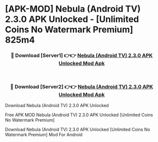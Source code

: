 # [APK-MOD] Nebula (Android TV) 2.3.0 APK Unlocked - [Unlimited Coins No Watermark Premium] 825m4



<div align="center">
<h3>🔴 Download [Server1] 👉👉 <a href="https://momento.my/?title=Nebula_(Android_TV)_2.3.0_APK_Unlocked">Nebula (Android TV) 2.3.0 APK Unlocked Mod Apk</a></h3><br>

<h3>🔴 Download [Server2] 👉👉 <a href="https://momento.my/?title=Nebula_(Android_TV)_2.3.0_APK_Unlocked">Nebula (Android TV) 2.3.0 APK Unlocked Mod Apk</a></h3>
</div>



Download Nebula (Android TV) 2.3.0 APK Unlocked 

Free APK MOD Nebula (Android TV) 2.3.0 APK Unlocked [Unlimited Coins No Watermark Premium]

Download Nebula (Android TV) 2.3.0 APK Unlocked [Unlimited Coins No Watermark Premium] Mod For Android
